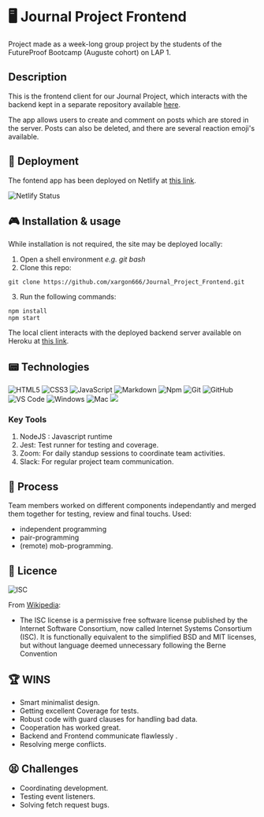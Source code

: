 
# 🖥 Journal Project Frontend
Project made as a week-long group project by the students of the FutureProof Bootcamp (Auguste cohort) on LAP 1.

## Description
This is the frontend client for our Journal Project, which interacts with the backend kept in a separate repository available [here](https://github.com/xargon666/Journal_Project_Backend).

The app allows users to create and comment on posts which are stored in the server. Posts can also be deleted, and there are several reaction emoji's available.

## 💾 Deployment
The fontend app has been deployed on Netlify at [this link](https://journal-project-lemon.netlify.app).

![Netlify Status](https://api.netlify.com/api/v1/badges/acbe7129-01a3-43b8-ba0c-a35536ea7798/deploy-status)
## 🎮 Installation & usage
While installation is not required, the site may be deployed locally:

1. Open a shell environment *e.g. git bash*
2. Clone this repo: 
```
git clone https://github.com/xargon666/Journal_Project_Frontend.git
```
3. Run the following commands:
```
npm install
npm start
```
The local client interacts with the deployed backend server available on Heroku at [this link](https://journal-project-backend.herokuapp.com/).

## 📟 Technologies
![HTML5](https://img.shields.io/badge/-HTML5-%23E44D27?style=flat-square&logo=html5&logoColor=ffffff) ![CSS3](https://img.shields.io/badge/-CSS3-%231572B6?style=flat-square&logo=css3) ![JavaScript](https://img.shields.io/badge/-JavaScript-%23F7DF1C?style=flat-square&logo=javascript&logoColor=000000&labelColor=%23F7DF1C&color=%23FFCE5A) ![Markdown](https://img.shields.io/badge/-Markdown-000000?style=flat-square&logo=markdown) ![Npm](https://img.shields.io/badge/-npm-CB3837?style=flat-square&logo=npm) 	![Git](https://img.shields.io/badge/-Git-%23F05032?style=flat-square&logo=git&logoColor=%23ffffff) ![GitHub](https://img.shields.io/badge/-GitHub-181717?style=flat-square&logo=github) ![VS Code](http://img.shields.io/badge/-VS%20Code-007ACC?style=flat-square&logo=visual-studio-code&logoColor=ffffff) ![Windows](http://img.shields.io/badge/-Windows-0078D6?style=flat-square&logo=windows&logoColor=ffffff) ![Mac](https://img.shields.io/badge/-MacOS-9cf?style=flat-square&logo=Apple&logoColor=333333) <img src="http://img.shields.io/badge/-Heroku-430098?style=flat&logo=heroku&logoColor=white">
### Key Tools
1. NodeJS : Javascript runtime
2. Jest: Test runner for testing and coverage.
3. Zoom: For daily standup sessions to coordinate team activities.
4. Slack: For regular project team communication.
	
## 🤔 Process
Team members worked on different components independantly and merged them together for testing, review and final touchs.
Used: 
- independent programming
- pair-programming
- (remote) mob-programming.

## 🪪 Licence
![ISC](https://img.shields.io/badge/license-ISC-00dd00)

From [Wikipedia](https://en.wikipedia.org/wiki/ISC_license):
- The ISC license is a permissive free software license published by the Internet Software Consortium, now called Internet Systems Consortium (ISC). It is functionally equivalent to the simplified BSD and MIT licenses, but without language deemed unnecessary following the Berne Convention

## 🏆 WINS
- Smart minimalist design.
- Getting excellent Coverage for tests.
- Robust code with guard clauses for handling bad data.
- Cooperation has worked great.
- Backend and Frontend communicate flawlessly .
- Resolving merge conflicts.

## 😫 Challenges
- Coordinating development.
- Testing event listeners.
- Solving fetch request bugs.
